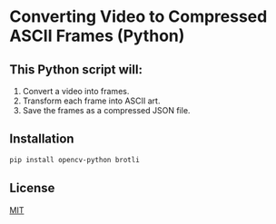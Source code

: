 # Converting Video to Compressed ASCII Frames (Python)
## This Python script will:

1. Convert a video into frames.
2. Transform each frame into ASCII art.
3. Save the frames as a compressed JSON file.

## Installation
```bash
pip install opencv-python brotli
```
## License

[MIT](https://choosealicense.com/licenses/mit/)